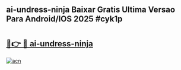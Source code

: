 ## ai-undress-ninja Baixar Gratis Ultima Versao Para Android/IOS 2025 #cyk1p

# <h2><a href="https://ainizakaria.my?title=ai-undress-ninja&ref=20M">🔗👉 🔴 ai-undress-ninja</a></h2>

[![acn](https://github.com/user-attachments/assets/0f9c940e-d8b0-45ae-aac7-cd30a18b3e1c)](https://ainizakaria.my?title=ai-undress-ninja&ref=20M)

